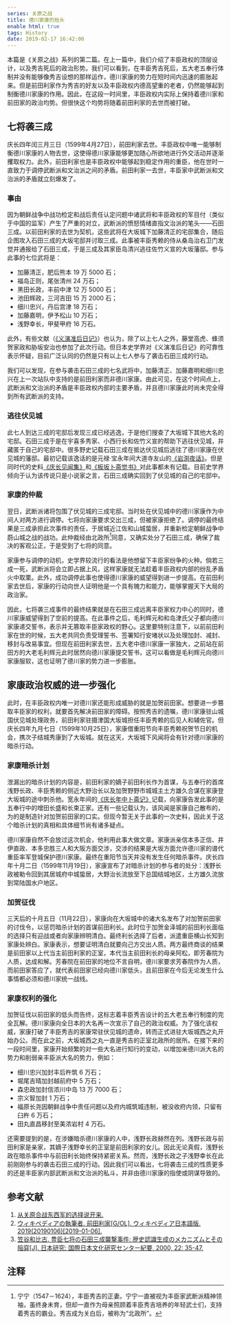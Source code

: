 ```yaml
---
series: 关原之战
title: 德川家康的抬头
enable html: true
tags: History
date: 2019-02-17 16:42:00
---
```


本篇是《关原之战》系列的第二篇。在上一篇中，我们介绍了丰臣政权的顶层设计，以及秀吉死后的政治形势。我们可以看到，在丰臣秀吉死后，五大老五奉行体制并没有能够像秀吉设想的那样运作，德川家康的势力在短时间内迅速的膨胀起来。但是前田利家作为秀吉的好友以及丰臣政权内德高望重的老者，仍然能够起到制衡德川家康的作用。因此，在这段一时间里，丰臣政权内实际上保持着德川家和前田家的政治均势。但很快这个均势将随着前田利家的去世而被打破。

<!-- more -->

## 七将袭三成

庆长四年闰三月三日（1599年4月27日），前田利家去世。丰臣政权中唯一能够制衡德川家康的人物去世，这使得德川家康能够更加随心所欲地进行外交活动并逐渐攫取权力。此外，前田利家也是丰臣政权中能够起到稳定作用的重臣，他在世时一直致力于调停武断派和文治派之间的矛盾。前田利家一去世，丰臣家中武断派和文治派的矛盾就立刻爆发了。

### 事由

因为朝鲜战争中战功检定和战后责任认定问题中诸武将和丰臣政权的军目付（类似于中国的监军）产生了严重的对立，武断派的愤怒情绪直指文治派的笔头——石田三成。以前田利家的去世为契机，这些武将在大坂城下加藤清正的宅邸集合，随后企图攻入石田三成的大坂宅邸并讨取三成。此事被丰臣秀赖的侍从桑岛治右卫门发觉并通报给了石田三成，于是三成及其家臣岛清兴逃往佐竹义宣的大坂藩邸。参与此事的七位武将是：

- 加藤清正，肥后熊本 19 万 5000 石；
- 福岛正则，尾张清州 24 万石；
- 黑田长政，丰前中津 12 万 5000 石；
- 池田辉政，三河吉田 15 万 2000 石；
- 细川忠兴，丹后宫津 18 万石；
- 加藤嘉明，伊予松山 10 万石；
- 浅野幸长，甲斐甲府 16 万石。

此外，有些文献（[《义演准后日记》](https://kotobank.jp/word/%E7%BE%A9%E6%BC%94%E5%87%86%E5%90%8E%E6%97%A5%E8%A8%98-49906)）也认为，除了以上七人之外，藤堂高虎、蜂须贺家政和胁坂安治也参加了此次行动。但日本史学界对《义演准后日记》的可靠性表示怀疑，目前广泛认同的仍然是只有以上七人参与了袭击石田三成的行动。

我们可以发现，在参与袭击石田三成的七名武将中，加藤清正、加藤嘉明和细川忠兴在上一次站队中支持的是前田利家而非德川家康。由此可见，在这个时间点上，武断派和文治派的矛盾是丰臣政权内部的主要矛盾，并且德川家康此时尚未完全得到所有武断派的支持。

### 逃往伏见城

此七人到达三成的宅邸后发现三成已经逃逸，于是他们搜查了大坂城下其他大名的宅邸。石田三成于是在宇喜多秀家、小西行长和佐竹义宣的帮助下逃往伏见城，并藏匿于自己的宅邸中。很多野史记载石田三成在抵达伏见城后逃往了德川家康在伏见城的藩邸。最初记载该逸话的是元禄·宝永年间大道寺友山的[《岩渕夜话》](https://websv.aichi-pref-library.jp/wahon/detail/127.html)。但是同时代的史料[《庆长见闻集》](https://kotobank.jp/word/%E6%85%B6%E9%95%B7%E8%A6%8B%E8%81%9E%E9%9B%86-1162895)和[《板坂卜斋觉书》](https://kotobank.jp/word/%E6%9D%BF%E5%9D%82%E5%8D%9C%E6%96%8E%E8%A6%9A%E6%9B%B8-1146043)对此事都未有记载。目前史学界倾向于认为该传说只是小说家之言，石田三成确实回到了伏见城的自己的宅邸中。

### 家康的仲裁

翌日，武断派诸将包围了伏见城的三成宅邸。当时处在伏见城中的德川家康作为中间人对两方进行调停。七将向家康要求交出三成，但被家康拒绝了。调停的最终结果是三成承担此次事件的责任，于居城近江佐和山城蛰居，并重新检定朝鲜战争中蔚山城之战的战功。此仲裁经由北政所[^1]同意，又确实处分了石田三成，确保了裁决的客观公正，于是受到了七将的同意。

[^1]: 宁宁（1547－1624），丰臣秀吉的正妻。宁宁一直被视为丰臣家武断派精神领袖，虽终身未育，但却一直作为母亲照顾着丰臣秀吉培养的年轻武士们，支持着秀吉的霸业。秀吉成为关白后，被称为“北政所”。

家康参与调停的动机，史学界较流行的看法是他想留下丰臣家纷争的火种。倘若三成一死，武断派将会立即占据上风，这样家康就无法趁着丰臣政权内部的纷乱矛盾火中取栗。此外，成功调停此事也使得德川家康的威望得到进一步提高。在前田利家去世后，家康的行动向世人证明他是一个具有魄力和能力，能够掌握天下大局的政治家。

因此，七将袭三成事件的最终结果就是在石田三成远离丰臣家权力中心的同时，德川家康威望得到了空前的提高。在此事件之后，毛利辉元和和岛津氏父子都向德川家康递交誓书，表示并无篡取丰臣家政权的野心。这里要特别注意下，以前前田利家在世的时候，五大老共同负责受理誓书、签署知行安堵状以及处理加封、减封、移封与改易事宜。但现在前田利家去世，五大老中德川家康一家独大，之前站在前田方的大老毛利辉元此时居然向德川家康提交誓书，这可以看做是毛利辉元向德川家康服软，这也证明了德川家的势力进一步膨胀。

## 家康政治权威的进一步强化

此时，在丰臣政权内唯一对德川家还能形成威胁的就是加贺前田家。想要进一步篡取丰臣家的权利，就要首先解决前田家的障碍。按照秀吉的遗嘱，德川家康驻山城国伏见城处理政务，前田利家驻摄津国大坂城担任丰臣秀赖的后见人和辅佐官。但庆长四年九月七日（1599年10月25日），家康借重阳节向丰臣秀赖祝贺节日的机会，携次子结城秀康到了大坂城。就在这天，大坂城下风闻将会有针对德川家康的暗杀行动。

### 家康暗杀计划

泄漏出的暗杀计划的内容是，前田利家的嫡子前田利长作为首谋，与五奉行的首席浅野长政、丰臣秀赖的侧近大野治长以及加贺野野市城城主土方雄久合谋在家康登大坂城的途中刺杀他。宽永年间的[《庆长年中卜斋记》](https://kotobank.jp/word/%E3%80%8A%E6%85%B6%E9%95%B7%E5%B9%B4%E4%B8%AD%E5%8D%9C%E6%96%8E%E8%A8%98%E3%80%8B-1309242)记载，向家康告发此事的是五奉行中的增田长盛和长束正家。还有一些记载认为，该风闻是家康自己散布的，为的是制造针对加贺前田家的口实。但现今暂无关于此事的一次史料，因此关于这个暗杀计划的真相和具体细节尚有诸多疑点。

德川家康自然不会放过这次机会，他利用此事大做文章。家康派亲信本多正信、井伊直政、本多忠胜三人和大阪方面交涉，交涉的结果是大坂方面允许德川家的谱代重臣率军登城保护德川家康。最终在重阳节当天并没有发生任何暗杀事件。庆长四年十月二日（1599年11月19日），家康宣布了对暗杀计划的参与者的处分：浅野长政被勒令回到其居城府中城蛰居，大野治长流放至下总国结城地区，土方雄久流放到常陆国水户地区。

### 加贺征伐

三天后的十月五日（11月22日），家康向在大坂城中的诸大名发布了对加贺前田家的讨伐令，以惩罚暗杀计划的首谋前田利长。此时位于加贺金泽城的前田利长面临的选择只有迎战或者向家康辨明清白。最终利长选择了后者，派遣重臣横山长知到家康处辨白。家康表示，想要证明清白就要向己方交出人质。两方最终商谈的结果是前田家以上代当主前田利家的正室，本代当主前田利长的母亲阿松，即芳春院为人质，达成和解。芳春院在前田家的地位不言自明，德川家要求芳春院作为人质，而前田家答应了，就代表前田家已经向德川家低头，且前田家在今后无论发生什么事情都必须和德川家统一战线。

### 家康权利的强化

加贺征伐以前田家的低头而告终，这标志着丰臣秀吉设计的五大老五奉行制度的完全瓦解。德川家康向全日本的大名再一次宣示了自己的政治权威。为了强化该权威，家康打破了丰臣秀吉的家康常驻伏见城的遗命，转而正式进驻大坂城西之丸开始办公。而在此之前，大坂城西之丸一直是秀吉的正室北政所的居所。在接下来的一段时间里，家康开始频繁的对一些大名进行知行的变动，以增加亲德川派大名的势力和削弱亲丰臣派大名的势力，例如：

- 细川忠兴加封丰后杵筑 6 万石；
- 堀尾吉晴加封越前府中 5 万石；
- 森忠政加封信浓川中岛 13 万 7000 石；
- 宗义智加封 1 万石；
- 福原长尧因朝鲜战争中责任问题以及府内城筑城违制，被没收府内领，只留有臼杵 6 万石；
- 田丸直昌移封至美浓岩村 4 万石。

还需要提到的是，在涉嫌暗杀德川家康的人中，浅野长政赫然在列。浅野长政与前田利家是亲家，其嫡子浅野幸长的正室是前田利家的女儿。因此无论真假，浅野长政在暗杀事件中与前田利长始终保持紧密关系。然而，浅野长政之子浅野幸长在此前刚刚参与的袭击石田三成的行动。因此我们可以看出，七将袭击三成的性质更多的还是丰臣家内部武断派和文治派的私斗，并非由德川家康的指使或阴谋导致的。

## 参考文献

1. [从关原合战东西军的选择说开来.](http://game.ali213.net/thread-5280846-1-1.html)
2. [ウィキペディアの執筆者. 前田利家[G/OL]. ウィキペディア日本語版. 2019(20190106)[2019-01-06].](https://ja.wikipedia.org/w/index.php?title=%E5%89%8D%E7%94%B0%E5%88%A9%E5%AE%B6&oldid=71216651)
3. [笠谷和比古. 豊臣七将の石田三成襲撃事件: 歴史認識生成のメカニズムとその陥穽[J]. 日本研究: 国際日本文化研究センター紀要, 2000, 22: 35-47.](https://nichibun.repo.nii.ac.jp/?action=pages_view_main&active_action=repository_view_main_item_detail&item_id=709&item_no=1&page_id=41&block_id=63)

## 注释

